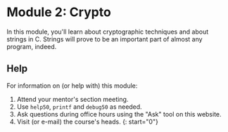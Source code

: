 # Module 2: Crypto

In this module, you'll learn about cryptographic techniques and about strings in C. Strings will prove to be an important part of almost any program, indeed.

## Help

For information on (or help with) this module:

1. Attend your mentor's section meeting.
1. Use `help50`, `printf` and `debug50` as needed.
1. Ask questions during office hours using the "Ask" tool on this website.
1. Visit (or e-mail) the course's heads.
{: start="0"}
